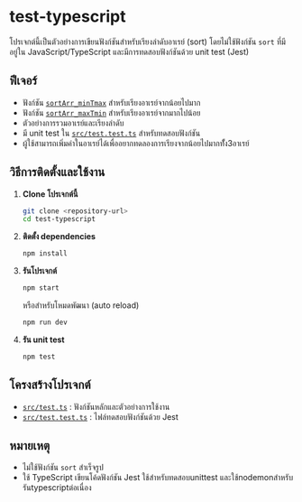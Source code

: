 # test-typescript

โปรเจกต์นี้เป็นตัวอย่างการเขียนฟังก์ชันสำหรับเรียงลำดับอาเรย์ (sort) โดยไม่ใช้ฟังก์ชัน `sort` ที่มีอยู่ใน JavaScript/TypeScript และมีการทดสอบฟังก์ชันด้วย unit test (Jest)

## ฟีเจอร์
- ฟังก์ชัน [`sortArr_minTmax`](src/test.ts) สำหรับเรียงอาเรย์จากน้อยไปมาก
- ฟังก์ชัน [`sortArr_maxTmin`](src/test.ts) สำหรับเรียงอาเรย์จากมากไปน้อย
- ตัวอย่างการรวมอาเรย์และเรียงลำดับ
- มี unit test ใน [`src/test.test.ts`](src/test.test.ts) สำหรับทดสอบฟังก์ชัน
- ผู้ใช้สามารถเพิ่มค่าในอาเรย์ได้เพื่ออยากทดลองการเรียงจากน้อยไปมากทัั้ง3อาเรย์

## วิธีการติดตั้งและใช้งาน

1. **Clone โปรเจกต์นี้**
   ```sh
   git clone <repository-url>
   cd test-typescript
   ```

2. **ติดตั้ง dependencies**
   ```sh
   npm install
   ```

3. **รันโปรเจกต์**
   ```sh
   npm start
   ```
   หรือสำหรับโหมดพัฒนา (auto reload)
   ```sh
   npm run dev
   ```

4. **รัน unit test**
   ```sh
   npm test
   ```

## โครงสร้างโปรเจกต์

- [`src/test.ts`](src/test.ts) : ฟังก์ชันหลักและตัวอย่างการใช้งาน
- [`src/test.test.ts`](src/test.test.ts) : ไฟล์ทดสอบฟังก์ชันด้วย Jest

## หมายเหตุ

- ไม่ใช้ฟังก์ชัน `sort` สำเร็จรูป
- ใช้ TypeScript เขียนโค้ดฟังก์ชัน Jest ใช้สำหรับทดสอบunittest และใช้nodemonสำหรับรันtypescriptต่อเนื่อง